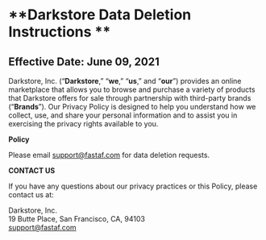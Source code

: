 # **Darkstore Data Deletion Instructions **

## **Effective Date:** June 09, 2021

Darkstore, Inc. (“**Darkstore**,” “**we**,” “**us**,” and “**our**”) provides an online marketplace that allows you to browse and purchase a variety of products that Darkstore offers for sale through partnership with third-party brands (“**Brands**”). Our Privacy Policy is designed to help you understand how we collect, use, and share your personal information and to assist you in exercising the privacy rights available to you.

**Policy**

Please email support@fastaf.com for data deletion requests.

**CONTACT US**

If you have any questions about our privacy practices or this Policy, please contact us at:

Darkstore, Inc.  
19 Butte Place, San Francisco, CA, 94103  
<support@fastaf.com>
